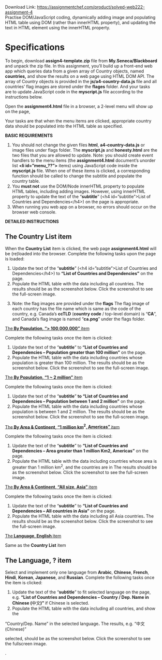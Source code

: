 Download Link: https://assignmentchef.com/product/solved-web222-assignment-4
<br>
Practise DOM/JavaScript coding, dynamically adding image and populating HTML table using DOM (rather than innerHTML property), and updating the text in HTML element using the innerHTML property.




<h1>Specifications</h1>

To begin, download <strong>assign4-template.zip</strong> file from <strong>My.Seneca/Blackboard </strong>and unpack the zip file. In this assignment, you’ll build up a front-end web app which queries data from a given array of Country objects, named <strong>countries,</strong> and show the results on a web page using HTML DOM API. The array of Country objects is provided in the <strong>js/a4-country-data.js</strong> file and all countries’ flag images are stored under the <strong>flages</strong> folder. And your tasks are to update JavaScript code in the <strong>myscript.js</strong> file according to the instructions below.

Open the <strong>assignment4.html</strong> file in a browser, a 2-level menu will show up on the page,




Your tasks are that when the menu items are clicked, appropriate country data should be populated into the HTML table as specified.




<strong>BASIC REQUIREMENTS </strong>

<ol>

 <li>You should not change the given files <strong>html</strong>, <strong>a4-country-data.js</strong> or image files under flags folder. The <strong>myscript.js</strong> and <strong>honesty.html</strong> are the two files that you are allowed to update. Note: you should create event handlers to the menu items (the <strong>assignment4.html</strong> document’s unorder list <strong>&lt;li id=”menu_??”&gt;</strong> items) using JavaScript code inside the <strong>myscript.js</strong> file. When one of these items is clicked, a corresponding function should be called to change the subtitle and populate the country table.</li>

 <li>You <strong>must not</strong> use the DOM/Node innerHTML property to populate HTML tables, including adding images. However, using innerHTML property to update the text of the “<strong>subtitle</strong>” (&lt;h4 id=”subtitle”&gt;List of Countries and Dependencies&lt;/h4&gt;) on the page is appropriate.</li>

 <li>When running you web app on a browser, no errors should occur on the browser web console.</li>

</ol>




<strong>DETAILED INSTRUCTIONS </strong>

<h2>The Country List item</h2>

When the <strong>Country List</strong> item is clicked, the web page <strong>assignment4.html</strong> will be (re)loaded into the browser. Complete the following tasks upon the page is loaded:

<ol>

 <li>Update the text of the “<strong>subtitle</strong>” (&lt;h4 id=”subtitle”&gt;List of Countries and Dependencies&lt;/h4&gt;) to <strong>“List of Countries and Dependencies”</strong> on the page.</li>

 <li>Populate the HTML table with the data including all countries. The results should be as the screenshot below. Click the screenshot to see the full-screen image.</li>

</ol>




<ol start="3">

 <li>Note: the flag images are provided under the <strong>flags</strong> The flag image of each country has the file name which is same as the code of the country, e.g. Canada’s <strong>ccTLD</strong> (<strong>country code</strong> / top-level domain) is “<strong>CA</strong>”, and Canada’s flag image is named “<strong>ca.png</strong>” under the flags folder.</li>

</ol>




<u>The<strong> By Population, “&gt; 100,000,000” </strong>item</u>

Complete the following tasks once the item is clicked:

<ol>

 <li>Update the text of the “<strong>subtitle</strong>” to<strong> “List of Countries and Dependencies – Population greater than 100 million”</strong> on the page.</li>

 <li>Populate the HTML table with the data including countries whose population is greater than 100 million. The results should be as the screenshot below. Click the screenshot to see the full-screen image.</li>

</ol>













<u>The<strong> By Population, “1 ~ 2 million” </strong>item</u>

Complete the following tasks once the item is clicked:

<ol>

 <li>Update the text of the “<strong>subtitle</strong>” <strong>to “List of Countries and Dependencies – Population between 1 and 2 million”</strong> on the page.</li>

 <li>Populate the HTML table with the data including countries whose population is between 1 and 2 million. The results should be as the screenshot below. Click the screenshot to see the full-screen image.</li>

</ol>







<u>The<strong> By Area &amp; Continent, “1 million km</strong></u><strong><sup>2</sup><u>, Americas” </u></strong><u>item</u>

Complete the following tasks once the item is clicked:

<ol>

 <li>Update the text of the “<strong>subtitle</strong>” to <strong>“List of Countries and Dependencies – Area greater than 1 million Km2, Americas”</strong> on the page.</li>

 <li>Populate the HTML table with the data including countries whose area is greater than 1 million km<sup>2</sup>, and the countries are in The results should be as the screenshot below. Click the screenshot to see the full-screen image.</li>

</ol>







<u>The<strong> By Area &amp; Continent, “All size, Asia” </strong>item</u>

Complete the following tasks once the item is clicked:

<ol>

 <li>Update the text of the “<strong>subtitle</strong>” to <strong>“List of Countries and Dependencies – All countries in Asia”</strong> on the page.</li>

 <li>Populate the HTML table with the data including all Asia countries<strong>.</strong> The results should be as the screenshot below. Click the screenshot to see the full-screen image.</li>

</ol>







<u>The<strong> Language, English </strong>item</u>

Same as the <strong>Country List</strong> item




<h2>The Language, ? item</h2>

Select and implement only one language from <strong>Arabic</strong>, <strong>Chinese</strong>, <strong>French</strong>, <strong>Hindi</strong>, <strong>Korean</strong>, <strong>Japanese</strong>, and <strong>Russian</strong>. Complete the following tasks once the item is clicked:

<ol>

 <li>Update the text of the “<strong>subtitle</strong>” to fit selected language on the page, e.g. <strong>“List of Countries and Dependencies – Country / Dep. Name in Chinese (</strong>中文<strong>)” </strong>if Chinese is selected.</li>

 <li>Populate the HTML table with the data including all countries, and show the</li>

</ol>

“Country/Dep. Name” in the selected language<strong>.</strong> The results, e.g. “中文 (Chinese)”

selected, should be as the screenshot below. Click the screenshot to see the fullscreen image.

.